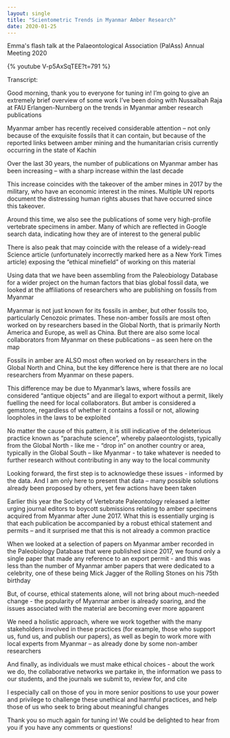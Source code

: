 ```yaml
---
layout: single
title: "Scientometric Trends in Myanmar Amber Research"
date: 2020-01-25
---
```


Emma's flash talk at the Palaeontological Association (PalAss) Annual Meeting 2020


{% youtube V-p5AxSqTEE?t=791 %}


Transcript:

Good morning, thank you to everyone for tuning in! I’m going to give an extremely brief overview of some work I’ve been doing with Nussaibah Raja at FAU Erlangen-Nurnberg on the trends in Myanmar amber research publications

Myanmar amber has recently received considerable attention – not only because of the exquisite fossils that it can contain, but because of the reported links between amber mining and the humanitarian crisis currently occurring in the state of Kachin

Over the last 30 years, the number of publications on Myanmar amber has been increasing – with a sharp increase within the last decade

This increase coincides with the takeover of the amber mines in 2017 by the military, who have an economic interest in the mines. Multiple UN reports document the distressing human rights abuses that have occurred since this takeover.

Around this time, we also see the publications of some very high-profile vertebrate specimens in amber. Many of which are reflected in Google search data, indicating how they are of interest to the general public

There is also peak that may coincide with the release of a widely-read Science article (unfortunately incorrectly marked here as a New York Times article) exposing the “ethical minefield” of working on this material

Using data that we have been assembling from the Paleobiology Database for a wider project on the human factors that bias global fossil data, we looked at the affiliations of researchers who are publishing on fossils from Myanmar 

Myanmar is not just known for its fossils in amber, but other fossils too, particularly Cenozoic primates. These non-amber fossils are most often worked on by researchers based in the Global North, that is primarily North America and Europe, as well as China. But there are also some local collaborators from Myanmar on these publications – as seen here on the map

Fossils in amber are ALSO most often worked on by researchers in the Global North and China, but the key difference here is that there are no local researchers from Myanmar on these papers. 

This difference may be due to Myanmar’s laws, where fossils are considered “antique objects” and are illegal to export without a permit, likely fuelling the need for local collaborators. But amber is considered a gemstone, regardless of whether it contains a fossil or not, allowing loopholes in the laws to be exploited

No matter the cause of this pattern, it is still indicative of the deleterious practice known as “parachute science”, whereby palaeontologists, typically from the Global North - like me - “drop in” on another country or area, typically in the Global South – like Myanmar - to take whatever is needed to further research without contributing in any way to the local community

Looking forward, the first step is to acknowledge these issues - informed by the data. And I am only here to present that data – many possible solutions already been proposed by others, yet few actions have been taken

Earlier this year the Society of Vertebrate Paleontology released a letter urging journal editors to boycott submissions relating to amber specimens acquired from Myanmar after June 2017. What this is essentially urging is that each publication be accompanied by a robust ethical statement and permits – and it surprised me that this is not already a common practice

When we looked at a selection of papers on Myanmar amber recorded in the Paleobiology Database that were published since 2017, we found only a single paper that made any reference to an export permit - and this was less than the number of Myanmar amber papers that were dedicated to a celebrity, one of these being Mick Jagger of the Rolling Stones on his 75th birthday

But, of course, ethical statements alone, will not bring about much-needed change - the popularity of Myanmar amber is already soaring, and the issues associated with the material are becoming ever more apparent

We need a holistic approach, where we work together with the many stakeholders involved in these practices (for example, those who support us, fund us, and publish our papers), as well as begin to work more with local experts from Myanmar – as already done by some non-amber researchers

And finally, as individuals we must make ethical choices - about the work we do, the collaborative networks we partake in, the information we pass to our students, and the journals we submit to, review for, and cite

I especially call on those of you in more senior positions to use your power and privilege to challenge these unethical and harmful practices, and help those of us who seek to bring about meaningful changes

Thank you so much again for tuning in! We could be delighted to hear from you if you have any comments or questions!
